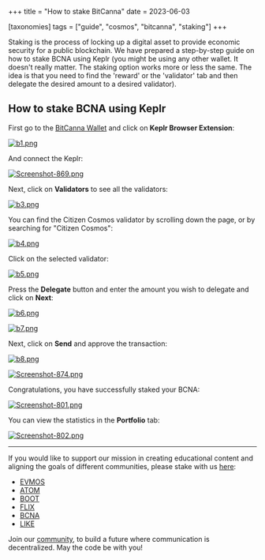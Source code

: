 +++
title = "How to stake BitCanna"
date = 2023-06-03

[taxonomies]
tags = ["guide", "cosmos", "bitcanna", "staking"]
+++

Staking is the process of locking up a digital asset to provide economic security for a public blockchain. We have prepared a step-by-step guide on how to stake BCNA
using Keplr (you might be using any other wallet. It doesn't really matter. The staking option works more or less the same. The idea is that you need to find the
'reward' or the 'validator' tab and then delegate the desired amount to a desired validator).

## How to stake BCNA using Keplr ##

First go to the [BitCanna Wallet](https://wallet.bitcanna.io/welcome) and click on **Keplr Browser Extension**:

[![b1.png](https://i.postimg.cc/ZRVf4Jtk/b1.png)](https://postimg.cc/Fdkbx5HG)

<!-- more -->

And connect the Keplr:

[![Screenshot-869.png](https://i.postimg.cc/3wQdZHZQ/Screenshot-869.png)](https://postimg.cc/68zW9gSM)

Next, click on **Validators** to see all the validators:

[![b3.png](https://i.postimg.cc/VLp0pphK/b3.png)](https://postimg.cc/ZCPqy74N)

You can find the Citizen Cosmos validator by scrolling down the page, or by searching for "Citizen Cosmos":

[![b4.png](https://i.postimg.cc/Qx2wCNP1/b4.png)](https://postimg.cc/HVtBPmTk)

Click on the selected validator:

[![b5.png](https://i.postimg.cc/kDP5T3jZ/b5.png)](https://postimg.cc/JHKmhgCc)

Press the **Delegate** button and enter the amount you wish to delegate and click on **Next**:

[![b6.png](https://i.postimg.cc/TYNPY3Tw/b6.png)](https://postimg.cc/tYPbByZQ)

[![b7.png](https://i.postimg.cc/pdqG34Dg/b7.png)](https://postimg.cc/cKtBnDkm)

Next, click on **Send** and approve the transaction:

[![b8.png](https://i.postimg.cc/MXJJXN39/b8.png)](https://postimg.cc/N2DzzJcX)

[![Screenshot-874.png](https://i.postimg.cc/xTGWTXfz/Screenshot-874.png)](https://postimg.cc/kB4jTXtJ)

Congratulations, you have successfully staked your BCNA:

[![Screenshot-801.png](https://i.postimg.cc/TYtBzyfk/Screenshot-801.png)](https://postimg.cc/KRg9L8KL)

You can view the statistics in the **Portfolio** tab:

[![Screenshot-802.png](https://i.postimg.cc/bwKVPkMR/Screenshot-802.png)](https://postimg.cc/v4ttLgG1)


-----------------------------------------------------------------------------------------------------------------------------------------------------------

If you would like to support our mission in creating educational content and aligning the goals of different communities, please stake with us [here](https://www.citizencosmos.space/staking): 

- [EVMOS](https://wallet.keplr.app/chains/evmos?modal=validator&chain=evmos_9001-2&validator_address=evmosvaloper1mtwvpdd57gpkyejd566s24afr9zm5ryq8gwpvj) 
- [ATOM](https://wallet.keplr.app/chains/cosmos-hub?modal=validator&chain=cosmoshub-4&validator_address=cosmosvaloper1e859xaue4k2jzqw20cv6l7p3tmc378pc3k8g2u) 
- [BOOT](https://wallet.keplr.app/chains/bostrom?modal=validator&chain=bostrom&validator_address=bostromvaloper1f7nx65pmayfenpfwzwaamwas4ygmvalqj6dz5r)
- [FLIX](https://wallet.keplr.app/chains/omniflix?modal=validator&chain=omniflixhub-1&validator_address=omniflixvaloper1wnpak7sfawsfv9c8vqe7naxfa4g99lv7djfn8n)
- [BCNA](https://wallet.bitcanna.io/validators/bcnavaloper1ngt4atd3qlgcwfv7fkjdjxhz7k0vl2rejrvzye)
- [LIKE](https://dao.like.co/validators/likevaloper136r5phdpc02gmtmyampl9qkv0mdq385xxsaadu)

Join our [community](https://discord.gg/kJaG3EucCX), to build a future where communication is decentralized. May the code be with you!



